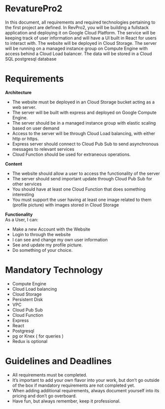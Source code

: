# RevaturePro2
In this document, all requirements and required technologies pertaining to the first project are defined.
In RevPro2, you will be building a fullstack application and deploying it on Google Cloud Platform. The service will be keeping track of user information and will have a UI built in React for users to interact with. The website will be deployed in Cloud Storage. The server will be running on a managed instance group on Compute Engine with access behind a Cloud Load balancer. The data will be stored in a Cloud SQL postgresql database

# Requirements

**Architecture**  
- The website must be deployed in an Cloud Storage bucket acting as a web server.
- The server will be built with express and deployed on Google Compute Engine.
- The server should be in a managed instance group with elastic scaling based on user demand
-	Access to the server will be through Cloud Load balancing, with either http or https.
-	Express server should connect to Cloud Pub Sub to send asynchronous messages to relevant services
-	Cloud Function should be used for extraneous operations.

**Content**  
-	The website should allow a user to access the functionality of the server
-	The server should send important update through Cloud Pub Sub for other services
-	You should have at least one Cloud Function that does something interesting
-	You must support the user having at least one image related to them (profile picture) with images stored in Cloud Storage

**Functionality**  
As a User, I can:
- Make a new Account with the Website
-	Login to through the website
-	I can see and change my own user information
-	See and update my profile picture.
-	Do something of your choice.

# Mandatory Technology
-	Compute Engine
-	Cloud Load balancing
-	Cloud Storage
-	Persistent Disk
-	VPC
-	Cloud Pub Sub
-	Cloud Function
-	Express
-	React
-	Postgresql
-	pg or Knex ( for queries )
-	Redux is optional


# Guidelines and Deadlines
-	All requirements must be completed.
  -	It’s important to add your own flavor into your work, but don’t go outside of the box if mandatory requirements are not completed yet.
  -	When adding additional requirements, always document yourself into its pricing and don’t go overboard.
-	Have fun, but always remember, keep it professional.
